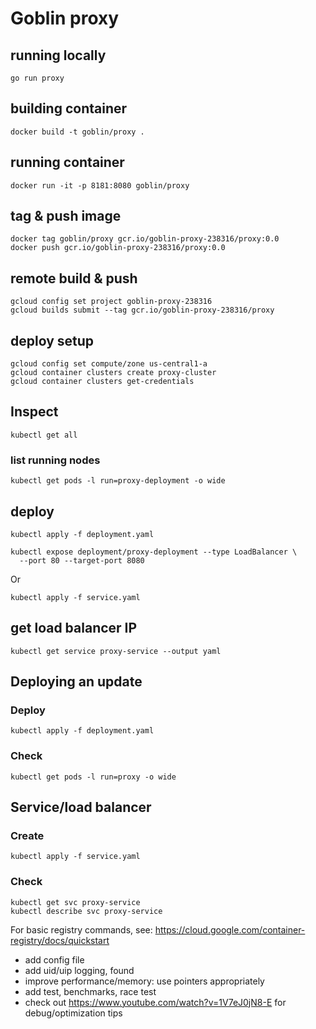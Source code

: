 # Goblin proxy

## running locally

```
go run proxy
```

## building container

```
docker build -t goblin/proxy .
```

## running container

```
docker run -it -p 8181:8080 goblin/proxy
```

## tag & push image

```
docker tag goblin/proxy gcr.io/goblin-proxy-238316/proxy:0.0
docker push gcr.io/goblin-proxy-238316/proxy:0.0
```

## remote build & push

```
gcloud config set project goblin-proxy-238316
gcloud builds submit --tag gcr.io/goblin-proxy-238316/proxy
```

## deploy setup

```
gcloud config set compute/zone us-central1-a
gcloud container clusters create proxy-cluster
gcloud container clusters get-credentials
```

## Inspect

```
kubectl get all
```

### list running nodes

```
kubectl get pods -l run=proxy-deployment -o wide
```

## deploy

```
kubectl apply -f deployment.yaml
```

```
kubectl expose deployment/proxy-deployment --type LoadBalancer \
  --port 80 --target-port 8080
```

Or

```
kubectl apply -f service.yaml
```

## get load balancer IP

```
kubectl get service proxy-service --output yaml
```

## Deploying an update

### Deploy

```
kubectl apply -f deployment.yaml
```

### Check

```
kubectl get pods -l run=proxy -o wide
```

## Service/load balancer

### Create

```
kubectl apply -f service.yaml
```

### Check

```
kubectl get svc proxy-service
kubectl describe svc proxy-service
```

For basic registry commands, see: https://cloud.google.com/container-registry/docs/quickstart

- add config file
- add uid/uip logging, found
- improve performance/memory: use pointers appropriately
- add test, benchmarks, race test
- check out https://www.youtube.com/watch?v=1V7eJ0jN8-E for debug/optimization tips
